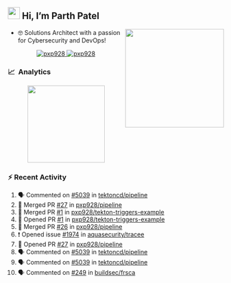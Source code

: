 ## <img src="https://github.com/TheDudeThatCode/TheDudeThatCode/blob/master/Assets/Hi.gif" width="28"> Hi, I’m Parth Patel

<img align="right"  src="https://media.giphy.com/media/PRgs2sn03T1xpCSWKe/giphy.gif" width="230">

- :nerd_face: Solutions Architect with a passion for Cybersecurity and DevOps!

<p align="center">
  <a href="https://linkedin.com/in/pxp928" target="blank">
    <img src="https://img.shields.io/badge/linkedin-%230077B5.svg?&style=for-the-badge&logo=linkedin&logoColor=white" alt="pxp928" />
  </a>
  <a href="https://twitter.com/pxp928" target="blank">
    <img src="https://img.shields.io/badge/Twitter-1DA1F2?style=for-the-badge&logo=twitter&logoColor=white" alt="pxp928" />
  </a>
</p>

### 📈 &nbsp;Analytics

<p align="center">
  <a href="https://github.com/pxp928">
    <img height="180em" src="https://github-readme-stats-eight-theta.vercel.app/api?username=pxp928&show_icons=true&theme=radical&include_all_commits=true&count_private=true&line_height=26"/>
  </a>
</p>

### :zap: Recent Activity

<!--START_SECTION:activity-->
1. 🗣 Commented on [#5039](https://github.com/tektoncd/pipeline/issues/5039) in [tektoncd/pipeline](https://github.com/tektoncd/pipeline)
2. 🎉 Merged PR [#27](https://github.com/pxp928/pipeline/pull/27) in [pxp928/pipeline](https://github.com/pxp928/pipeline)
3. 🎉 Merged PR [#1](https://github.com/pxp928/tekton-triggers-example/pull/1) in [pxp928/tekton-triggers-example](https://github.com/pxp928/tekton-triggers-example)
4. 💪 Opened PR [#1](https://github.com/pxp928/tekton-triggers-example/pull/1) in [pxp928/tekton-triggers-example](https://github.com/pxp928/tekton-triggers-example)
5. 🎉 Merged PR [#26](https://github.com/pxp928/pipeline/pull/26) in [pxp928/pipeline](https://github.com/pxp928/pipeline)
6. ❗️ Opened issue [#1974](https://github.com/aquasecurity/tracee/issues/1974) in [aquasecurity/tracee](https://github.com/aquasecurity/tracee)
7. 💪 Opened PR [#27](https://github.com/pxp928/pipeline/pull/27) in [pxp928/pipeline](https://github.com/pxp928/pipeline)
8. 🗣 Commented on [#5039](https://github.com/tektoncd/pipeline/issues/5039) in [tektoncd/pipeline](https://github.com/tektoncd/pipeline)
9. 🗣 Commented on [#5039](https://github.com/tektoncd/pipeline/issues/5039) in [tektoncd/pipeline](https://github.com/tektoncd/pipeline)
10. 🗣 Commented on [#249](https://github.com/buildsec/frsca/issues/249) in [buildsec/frsca](https://github.com/buildsec/frsca)
<!--END_SECTION:activity-->

<!---
pxp928/pxp928 is a ✨ special ✨ repository because its `README.md` (this file) appears on your GitHub profile.
You can click the Preview link to take a look at your changes.
--->
